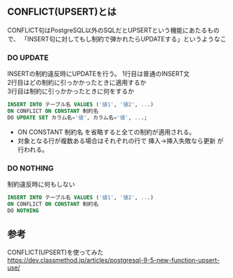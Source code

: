 ## CONFLICT(UPSERT)とは
CONFLICT句はPostgreSQL以外のSQLだとUPSERTという機能にあたるもので、
「INSERT句に対してもし制約で弾かれたらUPDATEする」というようなこ

### DO UPDATE
INSERTの制約違反時にUPDATEを行う。
1行目は普通のINSERT文  
2行目はどの制約に引っかかったときに適用するか  
3行目は制約に引っかかったときに何をするか
```sql
INSERT INTO テーブル名 VALUES ('値1', '値2', ...)
ON CONFLICT ON CONSTANT 制約名
DO UPDATE SET カラム名='値', カラム名='値', ...;
```
- ON CONSTANT 制約名 を省略すると全ての制約が適用される。 
- 対象となる行が複数ある場合はそれぞれの行で 挿入→挿入失敗なら更新 が行われる。

### DO NOTHING
制約違反時に何もしない

```sql
INSERT INTO テーブル名 VALUES ('値1', '値2', ...)
ON CONFLICT ON CONSTANT 制約名
DO NOTHING

```

## 参考
CONFLICT(UPSERT)を使ってみた  
https://dev.classmethod.jp/articles/postgresql-9-5-new-function-upsert-use/
